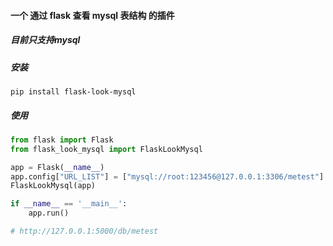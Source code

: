 #### 一个 通过 flask 查看 mysql 表结构 的插件

##### 目前只支持mysql

##### 安装
```
pip install flask-look-mysql
```

##### 使用
```python
from flask import Flask
from flask_look_mysql import FlaskLookMysql

app = Flask(__name__)
app.config["URL_LIST"] = ["mysql://root:123456@127.0.0.1:3306/metest"]
FlaskLookMysql(app)

if __name__ == '__main__':
    app.run()

# http://127.0.0.1:5000/db/metest
```
